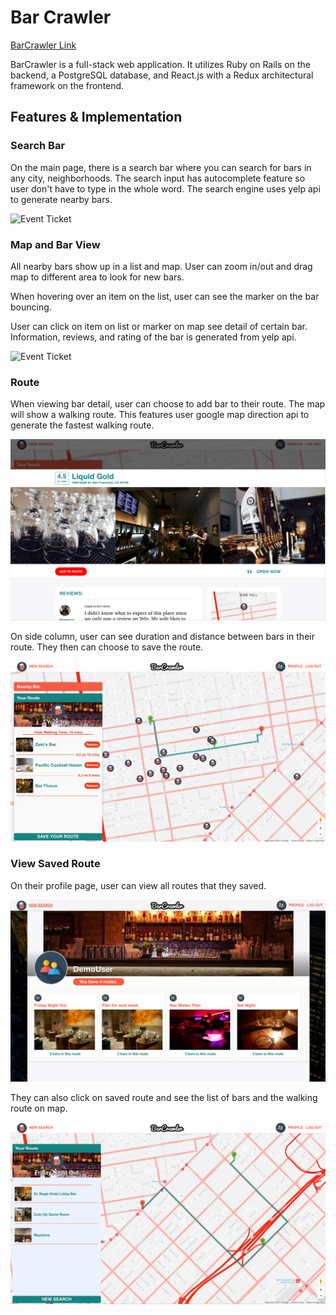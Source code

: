 # Bar Crawler

[BarCrawler Link](http://barcrawler.aivytran.com/?utm_source=barcrawler&utm_medium=github)

BarCrawler is a full-stack web application. It utilizes Ruby on Rails on the backend, a PostgreSQL database, and React.js with a Redux architectural framework on the frontend.

## Features & Implementation

### Search Bar

On the main page, there is a search bar where you can search for bars in any city, neighborhoods. The search input has autocomplete feature so user don't have to type in the whole word. The search engine uses yelp api to generate nearby bars.

<img src="docs/readmepics/bar1.gif" alt="Event Ticket" />

### Map and Bar View
All nearby bars show up in a list and map. User can zoom in/out and drag map to different area to look for new bars.

When hovering over an item on the list, user can see the marker on the bar bouncing.

User can click on item on list or marker on map see detail of certain bar. Information, reviews, and rating of the bar is generated from yelp api.

<img src="docs/readmepics/bar2.gif" alt="Event Ticket" />

### Route
When viewing bar detail, user can choose to add bar to their route. The map will show a walking route. This features user google map direction api to generate the fastest walking route.

<img src="docs/readmepics/bardetail.png" alt="Event Ticket" />


On side column, user can see duration and distance between bars in their route. They then can choose to save the route.

<img src="docs/readmepics/route.png" alt="Event Ticket" />

### View Saved Route
On their profile page, user can view all routes that they saved.

<img src="docs/readmepics/user.png" alt="Event Ticket" />

They can also click on saved route and see the list of bars and the walking route on map.

<img src="docs/readmepics/savedroute.png" alt="Event Ticket" />
